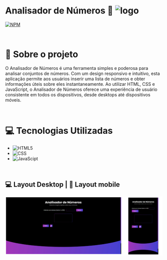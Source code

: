 # Analisador de Números 🔎 <img src="img/favicon.ico" alt="logo" style="width:30px;">
[![NPM](https://img.shields.io/npm/l/react)](https://github.com/killera12/Analisador_Numeros/blob/main/LICENSE)
 
<br>

 # 📕 Sobre o projeto
 O Analisador de Números é uma ferramenta simples e poderosa para analisar conjuntos de números. Com um design responsivo e intuitivo, esta aplicação permite aos usuários inserir uma lista de números e obter informações úteis sobre eles instantaneamente. Ao utilizar HTML, CSS e JavaScript, o Analisador de Números oferece uma experiência de usuário consistente em todos os dispositivos, desde desktops até dispositivos móveis.
 
 <br>

# 💻 Tecnologias Utilizadas
- ![HTML5](https://img.shields.io/badge/-HTML-05122A?style=flat&logo=html5)
- ![CSS](https://img.shields.io/badge/-CSS-05122A?style=flat&logo=css3)
- ![JavaScipt](https://img.shields.io/badge/-JavaScript-05122A?style=flat&logo=javascript)

 <br>

## 💻 Layout Desktop | 📱 Layout mobile
![print](https://github.com/killera12/Analisador_Numeros/blob/main/assets/print.png?raw=true)
